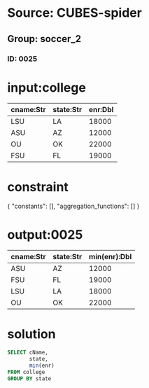 # Source: CUBES-spider
## Group: soccer_2
### ID: 0025

# input:college

| cname:Str | state:Str | enr:Dbl |
|---|---|---|
| LSU | LA | 18000 |
| ASU | AZ | 12000 |
| OU | OK | 22000 |
| FSU | FL | 19000 |

# constraint

{
  "constants": [],
  "aggregation_functions": []
}

# output:0025

| cname:Str | state:Str | min(enr):Dbl |
|---|---|---|
| ASU | AZ | 12000 |
| FSU | FL | 19000 |
| LSU | LA | 18000 |
| OU | OK | 22000 |

# solution

```sql
SELECT cName,
       state,
       min(enr)
FROM college
GROUP BY state
```
